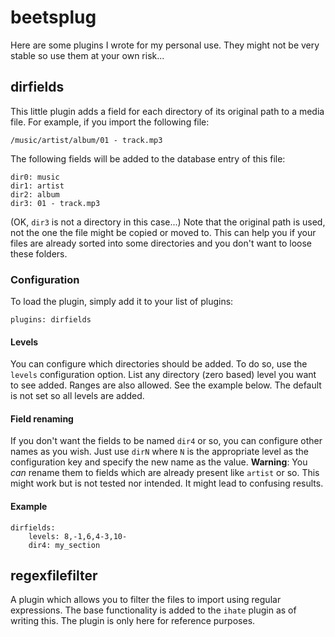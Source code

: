 # beetsplug

Here are some plugins I wrote for my personal use. They might not be very
stable so use them at your own risk...

## dirfields
This little plugin adds a field for each directory of its original path to a
media file. For example, if you import the following file:
```
/music/artist/album/01 - track.mp3
```
The following fields will be added to the database entry of this file:
```
dir0: music
dir1: artist
dir2: album
dir3: 01 - track.mp3
```
(OK, `dir3` is not a directory in this case...) Note that the original path is
used, not the one the file might be copied or moved to. This can help you if
your files are already sorted into some directories and you don't want to loose
these folders.

### Configuration
To load the plugin, simply add it to your list of plugins:
```
plugins: dirfields
```

#### Levels
You can configure which directories should be added. To do so, use the `levels`
configuration option. List any directory (zero based) level you want to see
added. Ranges are also allowed. See the example below. The default is not set
so all levels are added.

#### Field renaming
If you don't want the fields to be named `dir4` or so, you can configure other
names as you wish. Just use `dirN` where `N` is the appropriate level as the
configuration key and specify the new name as the value.
**Warning**: You *can* rename them to fields which are already present like
`artist` or so. This might work but is not tested nor intended. It might lead
to confusing results.

#### Example
```
dirfields:
    levels: 8,-1,6,4-3,10-
    dir4: my_section
```

## regexfilefilter
A plugin which allows you to filter the files to import using regular
expressions. The base functionality is added to the `ihate` plugin as of
writing this. The plugin is only here for reference purposes.